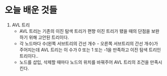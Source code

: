 # 오늘 배운 것들

1. AVL 트리
   - AVL 트리는 기존의 이진 탐색 트리가 편향 이진 트리가 됐을 때의 단점을 보완하기 위해 고안된 트리이다. 
   - 각 노드마다 수(왼쪽 서브트리의 간선 개수 - 오른쪽 서브트리의 간선 개수)가 주어지는데 AVL 트리는 이 수가 0 또는 1 또는 -1을 만족하고 이진 탐색 트리인 트리이다..
   - 노드를 삽입, 삭제할 때마다 노드의 위치를 바꿔주어 AVL 트리의 조건을 만족시킨다.

